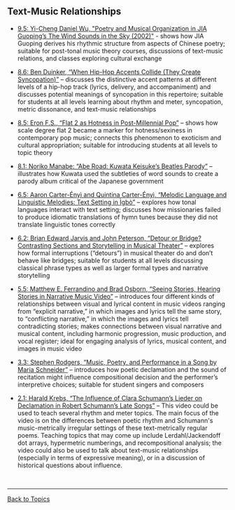 ## Text-Music Relationships

- [9.5: Yi-Cheng Daniel Wu, "Poetry and Musical Organization in JIA Guoping’s The Wind Sounds in the Sky (2002)"](http://www.smt-v.org/archives/volume9.html#poetry-and-musical-organization-in-jia-guopings-the-wind-sounds-in-the-sky-2002) - shows how JIA Guoping derives his rhythmic structure from aspects of Chinese poetry; suitable for post-tonal music theory courses, discussions of text-music relations, and classes exploring cultural exchange

- [8.6: Ben Duinker, “When Hip-Hop Accents Collide (They Create Syncopation)”](https://www.smt-v.org/archives/volume8.html#when-hip-hop-accents-collide-they-create-syncopation) – discusses the distinctive accent patterns at different levels of a hip-hop track (lyrics, delivery, and accompaniment) and discusses potential meanings of syncopation in this repertoire; suitable for students at all levels learning about rhythm and meter, syncopation, metric dissonance, and text-music relationships

- [8.5: Eron F.S., “Flat 2 as Hotness in Post-Millennial Pop”](https://www.smt-v.org/archives/volume8.html#flat-2-as-hotness-in-post-millennial-pop) – shows how scale degree flat 2 became a marker for hotness/sexiness in contemporary pop music; connects this phenomenon to exoticism and cultural appropriation; suitable for introducing students at all levels to topic theory

- [8.1: Noriko Manabe: “Abe Road: Kuwata Keisuke’s Beatles Parody”](https://www.smt-v.org/archives/volume8.html#abe-road-kuwata-keisukes-beatles-parody) – illustrates how Kuwata used the subtleties of word sounds to create a parody album critical of the Japanese government

- [6.5: Aaron Carter-Ényì and Quintina Carter-Ényì, “Melodic Language and Linguistic Melodies: Text Setting in Ìgbò”](https://www.smt-v.org/archives/volume6.html#melodic-language-and-linguistic-melodies-text-setting-in-igbo) – explores how tonal languages interact with text setting; discusses how missionaries failed to produce idiomatic translations of hymn tunes because they did not translate linguistic tones correctly

- [6.2: Brian Edward Jarvis and John Peterson, “Detour or Bridge? Contrasting Sections and Storytelling in Musical Theater”](https://www.smt-v.org/archives/volume6.html#detour-or-bridge-contrasting-sections-and-storytelling-in-musical-theater) – explores how formal interruptions (“detours”) in musical theater do and don’t behave like bridges; suitable for students at all levels discussing classical phrase types as well as larger formal types and narrative storytelling

- [5.5: Matthew E. Ferrandino and Brad Osborn, “Seeing Stories, Hearing Stories in Narrative Music Video”](https://www.smt-v.org/archives/volume5.html#seeing-stories-hearing-stories-in-narrative-music-video) – introduces four different kinds of relationships between visual and lyrical content in music videos ranging from “explicit narrative,” in which images and lyrics tell the same story, to “conflicting narrative,” in which the images and lyrics tell contradicting stories; makes connections between visual narrative and musical content, including harmonic progression, music production, and vocal register; ideal for engaging analysis of lyrics, musical content, and images in music video

- [3.3: Stephen Rodgers, “Music, Poetry, and Performance in a Song by Maria Schneider”](https://www.smt-v.org/archives/volume3.html#music-poetry-and-performance-in-a-song-by-maria-schneider) – introduces how poetic declamation and the sound of recitation might influence compositional decision and the performer’s interpretive choices; suitable for student singers and composers

- [2.1: Harald Krebs, “The Influence of Clara Schumann’s Lieder on Declamation in Robert Schumann’s Late Songs”](https://www.smt-v.org/archives/volume2.html#the-influence-of-clara-schumanns-lieder-on-declamation-in-robert-schumanns-late-songs) – This video could be used to teach several rhythm and meter topics. The main focus of the video is on the differences between poetic rhythm and Schumann's music-metrically irregular settings of these text-metrically regular poems. Teaching topics that may come up include Lerdahl/Jackendoff dot arrays, hypermetric numberings, and recompositional analysis; the video could also be used to talk about text-music relationships (especially in terms of expressive meaning), or in a discussion of historical questions about influence.

<p>&nbsp;</p>
<hr>

[Back to Topics](index.html)
